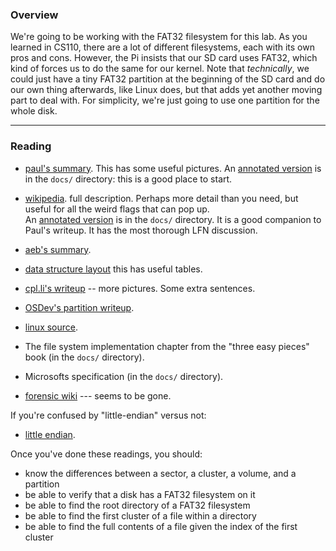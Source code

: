 ### Overview
We're going to be working with the FAT32 filesystem for this lab. As you 
learned in CS110, there are a lot of different filesystems, each with its own 
pros and cons.  However, the Pi insists that our SD card uses FAT32, which kind 
of forces us to do the same for our kernel. Note that _technically_, we could 
just have a tiny FAT32 partition at the beginning of the SD card and do our own 
thing afterwards, like Linux does, but that adds yet another moving part to 
deal with.  For simplicity, we're just going to use one partition for the whole 
disk.

--------------------------------------------------------------------------
### Reading
  - [paul's summary](https://www.pjrc.com/tech/8051/ide/fat32.html).  This has
    some useful pictures.   An [annotated version](./docs/pauls-fat32.annoted.pdf)
    is in the `docs/` directory: this is a good place to start.
  -  [wikipedia](https://en.wikipedia.org/wiki/Design_of_the_FAT_file_system).
     full description.  Perhaps more detail than you need, but useful
     for all the weird flags that can pop up.   
     An [annotated version](./docs/wikipedia-fat32.annotated.pdf) is in the `docs/` directory.  It is a good companion to Paul's
    writeup.  It has the most thorough LFN discussion.
  - [aeb's summary](https://www.win.tue.nl/~aeb/linux/fs/fat/fat-1.html).
  - [data structure layout](http://www.c-jump.com/CIS24/Slides/FileSysDataStructs/FileSysDataStructs.html) this has useful tables.
  - [cpl.li's writeup](https://cpl.li/2019/mbrfat/) -- more pictures.  Some
    extra sentences.
  - [OSDev's partition writeup](https://wiki.osdev.org/Partition_Table).

  - [linux source](https://elixir.bootlin.com/linux/latest/source/fs/fat/dir.c).
  - The file system implementation chapter from the "three easy pieces" book 
    (in the `docs/` directory).
  - Microsofts specification (in the `docs/` directory).
  - [forensic wiki](https://www.forensicswiki.org/wiki/FAT) --- seems to be gone.

If you're confused by "little-endian" versus not:
  - [little endian](https://en.wikipedia.org/wiki/Endianness#Little-endian).

Once you've done these readings, you should:
- know the differences between a sector, a cluster, a volume, and a partition
- be able to verify that a disk has a FAT32 filesystem on it
- be able to find the root directory of a FAT32 filesystem
- be able to find the first cluster of a file within a directory
- be able to find the full contents of a file given the index of the first 
  cluster
